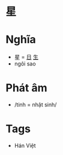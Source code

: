 # 星

# Nghĩa
* 星 = [日](日.md) [生](生.md)
* ngôi sao

# Phát âm
* /tinh = nhật sinh/

# Tags
* Hán Việt


